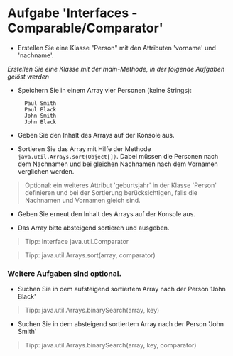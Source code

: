 # Aufgabe 'Interfaces - Comparable/Comparator'

- Erstellen Sie  eine Klasse "Person" mit den Attributen 'vorname' und 'nachname'. 

*Erstellen Sie eine Klasse mit der main-Methode, in der folgende Aufgaben gelöst werden*

- Speichern Sie in einem Array vier Personen (keine Strings):

        Paul Smith
        Paul Black
        John Smith
        John Black


- Geben Sie den Inhalt des Arrays auf der Konsole aus.


- Sortieren Sie das Array mit Hilfe der Methode `java.util.Arrays.sort(Object[])`. Dabei müssen die Personen nach dem Nachnamen und bei gleichen Nachnamen nach dem Vornamen verglichen werden.

> Optional: ein weiteres Attribut 'geburtsjahr' in der Klasse 'Person' definieren und bei der Sortierung berücksichtigen, falls die Nachnamen und Vornamen gleich sind.


- Geben Sie erneut den Inhalt des Arrays auf der Konsole aus.


- Das Array bitte absteigend sortieren und ausgeben.

>Tipp: Interface java.util.Comparator

>Tipp: java.util.Arrays.sort(array, comparator)

### Weitere Aufgaben sind optional.

- Suchen Sie in dem aufsteigend sortiertem Array nach der Person 'John Black' 

>Tipp: java.util.Arrays.binarySearch(array, key)


- Suchen Sie in dem absteigend sortiertem Array nach der Person 'John Smith'
    
>Tipp: java.util.Arrays.binarySearch(array, key, comparator)
